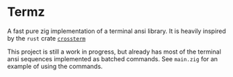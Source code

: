 # Termz

A fast pure zig implementation of a terminal ansi library. It is heavily inspired by the `rust` crate [`crossterm`](https://docs.rs/crossterm/latest/crossterm/)

This project is still a work in progress, but already has most of the terminal ansi sequences implemented as batched commands. See `main.zig` for an example of using the commands.
